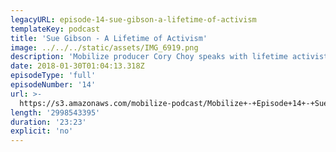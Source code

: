 ```yaml
---
legacyURL: episode-14-sue-gibson-a-lifetime-of-activism
templateKey: podcast
title: 'Sue Gibson - A Lifetime of Activism'
image: ../../../static/assets/IMG_6919.png
description: 'Mobilize producer Cory Choy speaks with lifetime activist and volunteer Sue Gibson. After the shock of the 2016 election, Sue joined the Working Families Party’s Progressive Heroes project. She helped lead Text4Resistance teams in their efforts to turn out voters to elect numerous progressive candidates— many of whom have gone on to either win the primary or general election. These candidates include Latoya Cantrell, the first woman elected to serve as New Orleans’ mayor, Vernetta Alston, a progressive and queer woman of color who won her primary for city council in Durham, North Carolina, and Randall Woodfin, youngest ever elected mayor of Birmingham Alabama (among others).'
date: 2018-01-30T01:04:13.318Z
episodeType: 'full'
episodeNumber: '14'
url: >-
  https://s3.amazonaws.com/mobilize-podcast/Mobilize+-+Episode+14+-+Sue+Gibson%3A+A+Lifetime+of+Activism.mp3
length: '2998543395'
duration: '23:23'
explicit: 'no'
---
```


